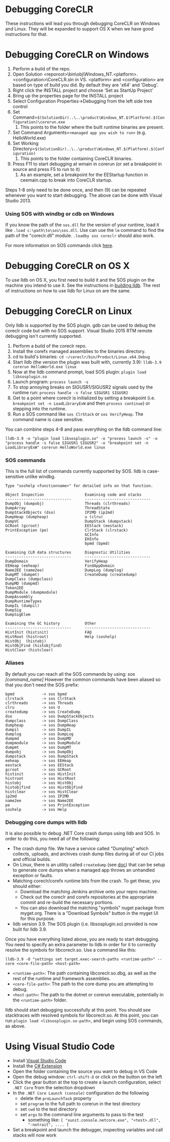 Debugging CoreCLR
=================

These instructions will lead you through debugging CoreCLR on Windows and Linux. They will be expanded to support OS X when we have good instructions for that.

Debugging CoreCLR on Windows
============================

1. Perform a build of the repo.
2. Open Solution \<reporoot\>\bin\obj\Windows_NT.\<platform\>.\<configuration\>\CoreCLR.sln in VS. \<platform\> and \<configuration\> are based
    on type of build you did. By default they are 'x64' and 'Debug'.
3. Right click the INSTALL project and choose ‘Set as StartUp Project’
4. Bring up the properties page for the INSTALL project
5. Select Configuration Properties->Debugging from the left side tree control
6. Set Command=`$(SolutionDir)..\..\product\Windows_NT.$(Platform).$(Configuration)\corerun.exe`
	1. This points to the folder where the built runtime binaries are present.
7. Set Command Arguments=`<managed app you wish to run>` (e.g. HelloWorld.exe)
8. Set Working Directory=`$(SolutionDir)..\..\product\Windows_NT.$(Platform).$(Configuration)`
	1. This points to the folder containing CoreCLR binaries.
9. Press F11 to start debugging at wmain in corerun (or set a breakpoint in source and press F5 to run to it)
	1. As an example, set a breakpoint for the EEStartup function in ceemain.cpp to break into CoreCLR startup.

Steps 1-8 only need to be done once, and then (9) can be repeated whenever you want to start debugging. The above can be done with Visual Studio 2013.

### Using SOS with windbg or cdb on Windows ###

If you know the path of the `sos.dll` for the version of your runtime, load it like `.load c:\path\to\sos\sos.dll`. Use can use the `lm` command to find the path of the "coreclr.dll" module. `.loadby sos coreclr` should also work.

For more information on SOS commands click [here](https://msdn.microsoft.com/en-us/library/bb190764(v=vs.110).aspx).

Debugging CoreCLR on OS X
==========================

To use lldb on OS X, you first need to build it and the SOS plugin on the machine you intend to use it. See the instructions in [building lldb](buildinglldb.md). The rest of instructions on how to use lldb for Linux on are the same.

Debugging CoreCLR on Linux
==========================

Only lldb is supported by the SOS plugin. gdb can be used to debug the coreclr code but with no SOS support. Visual Studio 2015 RTM remote debugging isn't currently supported.

1. Perform a build of the coreclr repo.
2. Install the corefx managed assemblies to the binaries directory.
3. cd to build's binaries: `cd ~/coreclr/bin/Product/Linux.x64.Debug`
4. Start lldb (the version the plugin was built with, currently 3.9): `lldb-3.9 corerun HelloWorld.exe linux`
5. Now at the lldb command prompt, load SOS plugin: `plugin load libsosplugin.so`
6. Launch program: `process launch -s`
7. To stop annoying breaks on SIGUSR1/SIGUSR2 signals used by the runtime run: `process handle -s false SIGUSR1 SIGUSR2`
8. Get to a point where coreclr is initialized by setting a breakpoint (i.e. `breakpoint set -n LoadLibraryExW` and then `process continue`) or stepping into the runtime.
9. Run a SOS command like `sos ClrStack` or `sos VerifyHeap`.  The command name is case sensitive.

You can combine steps 4-8 and pass everything on the lldb command line:

`lldb-3.9 -o "plugin load libsosplugin.so" -o "process launch -s" -o "process handle -s false SIGUSR1 SIGUSR2" -o "breakpoint set -n LoadLibraryExW" corerun HelloWorld.exe linux`

### SOS commands ###

This is the full list of commands currently supported by SOS. lldb is case-sensitive unlike windbg.

	Type "soshelp <functionname>" for detailed info on that function.

	Object Inspection                  Examining code and stacks
	-----------------------------      -----------------------------
	DumpObj (dumpobj)                  Threads (clrthreads)
	DumpArray                          ThreadState
	DumpStackObjects (dso)             IP2MD (ip2md)
	DumpHeap (dumpheap)                u (clru)
	DumpVC                             DumpStack (dumpstack)
	GCRoot (gcroot)                    EEStack (eestack)
	PrintException (pe)                ClrStack (clrstack)
	                                   GCInfo
	                                   EHInfo
	                                   bpmd (bpmd)

	Examining CLR data structures      Diagnostic Utilities
	-----------------------------      -----------------------------
	DumpDomain                         VerifyHeap
	EEHeap (eeheap)                    FindAppDomain
	Name2EE (name2ee)                  DumpLog (dumplog)
	DumpMT (dumpmt)                    CreateDump (createdump)
	DumpClass (dumpclass)
	DumpMD (dumpmd)
	Token2EE
	DumpModule (dumpmodule)
	DumpAssembly
	DumpRuntimeTypes
	DumpIL (dumpil)
	DumpSig
	DumpSigElem

    Examining the GC history           Other
    -----------------------------      -----------------------------
    HistInit (histinit)                FAQ
    HistRoot (histroot)                Help (soshelp)
    HistObj  (histobj)
    HistObjFind (histobjfind)
    HistClear (histclear)

### Aliases ###

By default you can reach all the SOS commands by using: _sos [command\_name]_
However the common commands have been aliased so that you don't need the SOS prefix:

    bpmd            -> sos bpmd
    clrstack        -> sos ClrStack
    clrthreads      -> sos Threads
    clru            -> sos U
    createdump      -> sos CreateDump
	dso             -> sos DumpStackObjects
    dumpclass       -> sos DumpClass
    dumpheap        -> sos DumpHeap
    dumpil          -> sos DumpIL
    dumplog         -> sos DumpLog
    dumpmd          -> sos DumpMD
    dumpmodule      -> sos DumpModule
    dumpmt          -> sos DumpMT
    dumpobj         -> sos DumpObj
    dumpstack       -> sos DumpStack     
    eeheap          -> sos EEHeap
    eestack         -> sos EEStack
    gcroot          -> sos GCRoot
    histinit        -> sos HistInit
    histroot        -> sos HistRoot
    histobj         -> sos HistObj
    histobjfind     -> sos HistObjFind
    histclear       -> sos HistClear
    ip2md           -> sos IP2MD
    name2ee         -> sos Name2EE
    pe              -> sos PrintException
    soshelp         -> sos Help

### Debugging core dumps with lldb

It is also possible to debug .NET Core crash dumps using lldb and SOS. In order to do this, you need all of the following:

- The crash dump file. We have a service called "Dumpling" which collects, uploads, and archives crash dump files during all of our CI jobs and official builds.
- On Linux, there is an utility called `createdump` (see [doc](https://github.com/dotnet/coreclr/blob/master/Documentation/botr/xplat-minidump-generation.md "doc")) that can be setup to generate core dumps when a managed app throws an unhandled exception or faults.
- Matching coreclr/corefx runtime bits from the crash. To get these, you should either:
  - Download the matching Jenkins archive onto your repro machine.
  - Check out the coreclr and corefx repositories at the appropriate commit and re-build the necessary portions.
  - You can also download the matching "symbols" nuget package from myget.org. There is a "Download Symbols" button in the myget UI for this purpose.
- lldb version 3.9. The SOS plugin (i.e. libsosplugin.so) provided is now built for lldb 3.9.

Once you have everything listed above, you are ready to start debugging. You need to specify an extra parameter to lldb in order for it to correctly resolve the symbols for libcoreclr.so. Use a command like this:

```
lldb-3.9 -O "settings set target.exec-search-paths <runtime-path>" --core <core-file-path> <host-path>
```

- `<runtime-path>`: The path containing libcoreclr.so.dbg, as well as the rest of the runtime and framework assemblies.
- `<core-file-path>`: The path to the core dump you are attempting to debug.
- `<host-path>`: The path to the dotnet or corerun executable, potentially in the `<runtime-path>` folder.

lldb should start debugging successfully at this point. You should see stacktraces with resolved symbols for libcoreclr.so. At this point, you can run `plugin load <libsosplugin.so-path>`, and begin using SOS commands, as above.

Using Visual Studio Code
========================

- Install [Visual Studio Code](https://code.visualstudio.com/)
- Install the [C# Extension](https://marketplace.visualstudio.com/items?itemName=ms-vscode.csharp)
- Open the folder containing the source you want to debug in VS Code
- Open the debug window: `ctrl-shift-D` or click on the button on the left
- Click the gear button at the top to create a launch configuration, select `.NET Core` from the selection dropdown
- In the `.NET Core Launch (console)` configuration do the following
  - delete the `preLaunchTask` property
  - set `program` to the full path to corerun in the test directory
  - set `cwd` to the test directory
  - set `args` to the command line arguments to pass to the test
    - something like: `[ "xunit.console.netcore.exe", "<test>.dll", "-notrait", .... ]`
- Set a breakpoint and launch the debugger, inspecting variables and call stacks will now work
